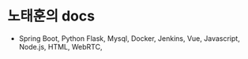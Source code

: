 # 노태훈의 docs

* Spring Boot, Python Flask, Mysql, Docker, Jenkins, Vue, Javascript, Node.js, HTML, WebRTC, 